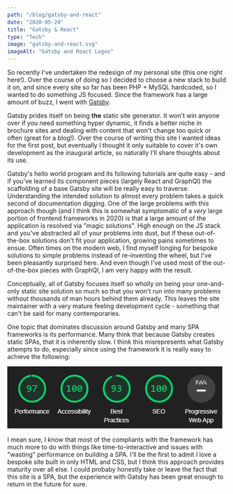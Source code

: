 ```yaml
---
path: "/blog/gatsby-and-react"
date: "2020-05-24"
title: "Gatsby & React"
type: "Tech"
image: "gatsby-and-react.svg"
imageAlt: "Gatsby and React Logos"
---
```

So recently I've undertaken the redesign of my personal site (this one right here!). Over the course of doing so I decided to choose a new stack to build it on, and since every site so far has been PHP + MySQL hardcoded, so I wanted to do something JS focused. Since the framework has a large amount of buzz, I went with [Gatsby](https://www.gatsbyjs.org/).

Gatsby prides itself on being **the** static site generator. It won't win anyone over if you need something hyper dynamic, it finds a better niche in brochure sites and dealing with content that won't change too quick or often (great for a blog!). Over the course of writing this site I wanted ideas for the first post, but eventually I thought it only suitable to cover it's own development as the inaugural article, so naturally I'll share thoughts about its use.

Gatsby's hello world program and its following tutorials are quite easy - and if you've learned its component pieces (largely React and GraphQl) the scaffolding of a base Gatsby site will be really easy to traverse. Understanding the intended solution to almost every problem takes a quick second of documentation digging. One of the large problems with this approach though (and I think this is somewhat symptomatic of a _very_ large portion of frontend frameworks in 2020) is that a large amount of the application is resolved via "magic solutions". High enough on the JS stack and you've abstracted all of your problems into dust, but if these out-of-the-box solutions don't fit your application, growing pains sometimes to ensue. Often times on the modern web, I find myself longing for bespoke solutions to simple problems instead of re-inventing the wheel, but I've been pleasantly surprised here. And even though I've used most of the out-of-the-box pieces with GraphQl, I am very happy with the result.

Conceptually, all of Gatsby focuses itself so wholly on being your one-and-only static site solution so much so that you won't run into many problems without thousands of man hours behind them already. This leaves the site maintainer with a very mature feeling development cycle - something that can't be said for many contemporaries.

One topic that dominates discussion around Gatsby and many SPA frameworks is its performance. Many think that because Gatsby creates static SPAs, that it is inherently slow. I think this misrepresents what Gatsby attempts to do, especially since using the framework it is really easy to achieve the following:

![My Site Results in Gatsby, showing 97 in performance, 100 in accessibility, 93 for best practices, and a 100 SEO score](./images/gatsby-lighthouse-test.png)

I mean sure, I know that most of the compliants with the framework has much more to do with things like time-to-interactive and issues with "wasting" performance on building a SPA. I'll be the first to admit I love a bespoke site built in only HTML and CSS, but I think this approach provides maturity over all else. I could probaby honestly take or leave the fact that this site is a SPA, but the experience with Gatsby has been great enough to return in the future for sure.
